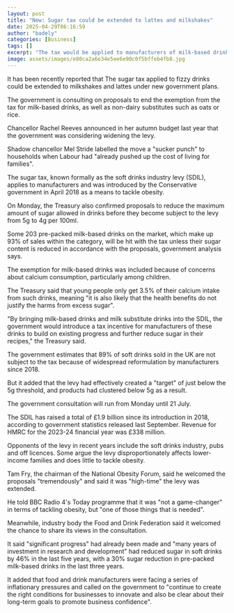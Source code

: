 ```yaml
---
layout: post
title: "New: Sugar tax could be extended to lattes and milkshakes"
date: 2025-04-29T06:16:59
author: "badely"
categories: [Business]
tags: []
excerpt: "The tax would be applied to manufacturers of milk-based drinks and dairy-based substitutes, under the plans."
image: assets/images/e80ca2a6e34e5ee6e90c0f5bffeb4fb8.jpg
---
```


It has been recently reported that The sugar tax applied to fizzy drinks could be extended to milkshakes and lattes under new government plans.

The government is consulting on proposals to end the exemption from the tax for milk-based drinks, as well as non-dairy substitutes such as oats or rice.

Chancellor Rachel Reeves announced in her autumn budget last year that the government was considering widening the levy.

Shadow chancellor Mel Stride labelled the move a "sucker punch" to households when Labour had "already pushed up the cost of living for families". 

The sugar tax, known formally as the soft drinks industry levy (SDIL), applies to manufacturers and was introduced by the Conservative government in April 2018 as a means to tackle obesity.

On Monday, the Treasury also confirmed proposals to reduce the maximum amount of sugar allowed in drinks before they become subject to the levy from 5g to 4g per 100ml.

Some 203 pre-packed milk-based drinks on the market, which make up 93% of sales within the category, will be hit with the tax unless their sugar content is reduced in accordance with the proposals, government analysis says.

The exemption for milk-based drinks was included because of concerns about calcium consumption, particularly among children.

The Treasury said that young people only get 3.5% of their calcium intake from such drinks, meaning "it is also likely that the health benefits do not justify the harms from excess sugar".

"By bringing milk-based drinks and milk substitute drinks into the SDIL, the government would introduce a tax incentive for manufacturers of these drinks to build on existing progress and further reduce sugar in their recipes," the Treasury said.

The government estimates that 89% of soft drinks sold in the UK are not subject to the tax because of widespread reformulation by manufacturers since 2018.

But it added that the levy had effectively created a "target" of just below the 5g threshold, and products had clustered below 5g as a result.

The government consultation will run from Monday until 21 July.

The SDIL has raised a total of £1.9 billion since its introduction in 2018, according to government statistics released last September. Revenue for HMRC for the 2023-24 financial year was £338 million.

Opponents of the levy in recent years include the soft drinks industry, pubs and off licences. Some argue the levy disproportionately affects lower-income families and does little to tackle obesity.

Tam Fry, the chairman of the National Obesity Forum, said he welcomed the proposals "tremendously" and said it was "high-time" the levy was extended.

He told BBC Radio 4's Today programme that it was "not a game-changer" in terms of tackling obesity, but "one of those things that is needed".

Meanwhile, industry body the Food and Drink Federation said it welcomed the chance to share its views in the consultation. 

It said "significant progress" had already been made and "many years of investment in research and development" had reduced sugar in soft drinks by 46% in the last five years, with a 30% sugar reduction in pre-packed milk-based drinks in the last three years.

It added that food and drink manufacturers were facing a series of inflationary pressures and called on the government to "continue to create the right conditions for businesses to innovate and also be clear about their long-term goals to promote business confidence". 

